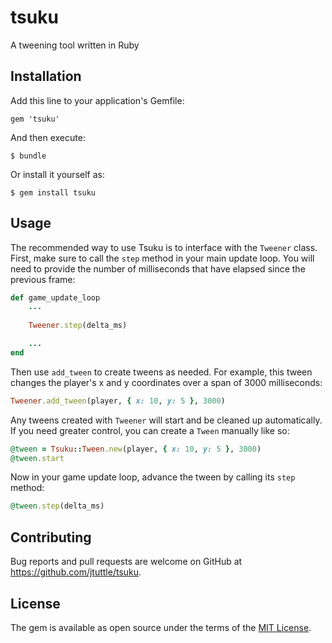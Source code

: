 # tsuku
A tweening tool written in Ruby

## Installation

Add this line to your application's Gemfile:

```
gem 'tsuku'
```

And then execute:

    $ bundle

Or install it yourself as:

    $ gem install tsuku

## Usage

The recommended way to use Tsuku is to interface with the `Tweener` class.
First, make sure to call the `step` method in your main update loop. You will
need to provide the number of milliseconds that have elapsed since the previous
frame:

```ruby
def game_update_loop
    ...
    
    Tweener.step(delta_ms)

    ...
end
```

Then use `add_tween` to create tweens as needed. For example, this tween changes
the player's x and y coordinates over a span of 3000 milliseconds:

```ruby
Tweener.add_tween(player, { x: 10, y: 5 }, 3000)
```

Any tweens created with `Tweener` will start and be cleaned up automatically.
If you need greater control, you can create a `Tween` manually like so:

```ruby
@tween = Tsuku::Tween.new(player, { x: 10, y: 5 }, 3000)
@tween.start
```

Now in your game update loop, advance the tween by calling its `step` method:

```ruby
@tween.step(delta_ms)
```

## Contributing

Bug reports and pull requests are welcome on GitHub at
https://github.com/jtuttle/tsuku.

## License

The gem is available as open source under the terms of the
[MIT License](http://opensource.org/licenses/MIT).
